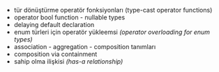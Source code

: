 - tür dönüştürme operatör fonksiyonları (type-cast operator functions)
- operator bool function - nullable types
- delaying default declaration
- enum türleri için operatör yükleemsi _(operator overloading for enum types)_
- association - aggregation - composition tanımları
- composition via containment
- sahip olma ilişkisi _(has-a relationship)_
